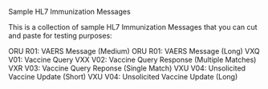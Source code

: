 Sample HL7 Immunization Messages

This is a collection of sample HL7 Immunization Messages that you can cut and paste for testing purposes:

ORU R01: VAERS Message (Medium)
ORU R01: VAERS Message (Long)
VXQ V01: Vaccine Query
VXX V02: Vaccine Query Response (Multiple Matches)
VXR V03: Vaccine Query Reponse (Single Match)
VXU V04: Unsolicited Vaccine Update (Short)
VXU V04: Unsolicited Vaccine Update (Long)

